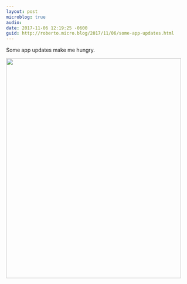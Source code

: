 ```yaml
---
layout: post
microblog: true
audio: 
date: 2017-11-06 12:19:25 -0600
guid: http://roberto.micro.blog/2017/11/06/some-app-updates.html
---
```

Some app updates make me hungry. 

<img src="http://roberto.mateu.me/uploads/2017/ce37fb0fbd.jpg" width="477" height="600" />
